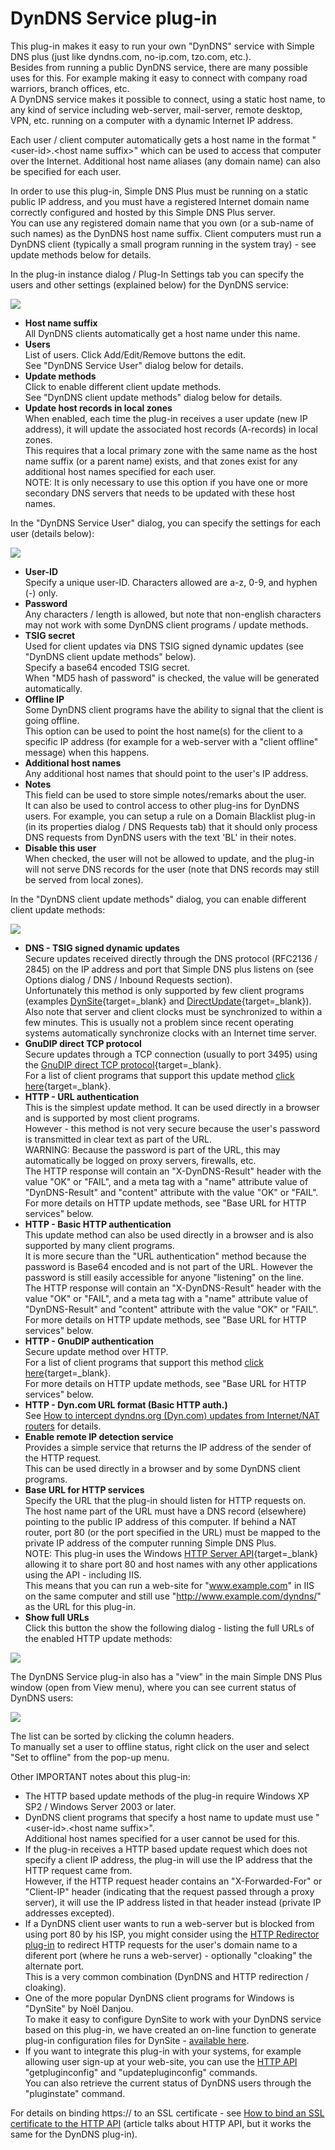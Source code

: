 ﻿---
category: 8
frontpage: false
comments: true
refs: 110
created-utc: 2019-01-01
modified-utc: 2020-01-07
---
# DynDNS Service plug-in

This plug-in makes it easy to run your own "DynDNS" service with Simple DNS plus (just like dyndns.com, no-ip.com, tzo.com, etc.).  
Besides from running a public DynDNS service, there are many possible uses for this. For example making it easy to connect with company road warriors, branch offices, etc.  
A DynDNS service makes it possible to connect, using a static host name, to any kind of service including web-server, mail-server, remote desktop, VPN, etc. running on a computer with a dynamic Internet IP address.

Each user / client computer automatically gets a host name in the format "&lt;user-id&gt;.&lt;host name suffix&gt;" which can be used to access that computer over the Internet. Additional host name aliases (any domain name) can also be specified for each user.

In order to use this plug-in, Simple DNS Plus must be running on a static public IP address, and you must have a registered Internet domain name correctly configured and hosted by this Simple DNS Plus server.  
You can use any registered domain name that you own (or a sub-name of such names) as the DynDNS host name suffix. Client computers must run a DynDNS client (typically a small program running in the system tray) - see update methods below for details.

In the plug-in instance dialog / Plug-In Settings tab you can specify the users and other settings (explained below) for the DynDNS service:

![](img/173/1.png)

- **Host name suffix**  
All DynDNS clients automatically get a host name under this name.
- **Users**  
List of users. Click Add/Edit/Remove buttons the edit.  
See "DynDNS Service User" dialog below for details.
- **Update methods**  
Click to enable different client update methods.  
See "DynDNS client update methods" dialog below for details.
- **Update host records in local zones**  
When enabled, each time the plug-in receives a user update (new IP address), it will update the associated host records (A-records) in local zones.  
This requires that a local primary zone with the same name as the host name suffix (or a parent name) exists, and that zones exist for any additional host names specified for each user.  
NOTE: It is only necessary to use this option if you have one or more secondary DNS servers that needs to be updated with these host names.

In the "DynDNS Service User" dialog, you can specify the settings for each user (details below):

![](img/173/2.png)

- **User-ID**  
Specify a unique user-ID. Characters allowed are a-z, 0-9, and hyphen (-) only.
- **Password**  
Any characters / length is allowed, but note that non-english characters may not work with some DynDNS client programs / update methods.
- **TSIG secret**  
Used for client updates via DNS TSIG signed dynamic updates (see "DynDNS client update methods" below).  
Specify a base64 encoded TSIG secret.  
When "MD5 hash of password" is checked, the value will be generated automatically.
- **Offline IP**  
Some DynDNS client programs have the ability to signal that the client is going offline.  
This option can be used to point the host name(s) for the client to a specific IP address (for example for a web-server with a "client offline" message) when this happens.
- **Additional host names**  
Any additional host names that should point to the user's IP address.
- **Notes**  
This field can be used to store simple notes/remarks about the user.  
It can also be used to control access to other plug-ins for DynDNS users. For example, you can setup a rule on a Domain Blacklist plug-in (in its properties dialog / DNS Requests tab) that it should only process DNS requests from DynDNS users with the text 'BL' in their notes.
- **Disable this user**  
When checked, the user will not be allowed to update, and the plug-in will not serve DNS records for the user (note that DNS records may still be served from local zones).

In the "DynDNS client update methods" dialog, you can enable different client update methods:

![](img/173/3.png)

- **DNS - TSIG signed dynamic updates**  
Secure updates received directly through the DNS protocol (RFC2136 / 2845) on the IP address and port that Simple DNS plus listens on (see Options dialog / DNS / Inbound Requests section).  
Unfortunately this method is only supported by few client programs (examples [DynSite](http://noeld.com/dynsite.asp){target=_blank} and [DirectUpdate](http://www.directupdate.net/){target=_blank}).  
Also note that server and client clocks must be synchronized to within a few minutes. This is usually not a problem since recent operating systems automatically synchronize clocks with an Internet time server.
- **GnuDIP direct TCP protocol**  
Secure updates through a TCP connection (usually to port 3495) using the [GnuDIP direct TCP protocol](http://gnudip2.sourceforge.net/gnudip-www/latest/gnudip/html/protocol.html){target=_blank}.  
For a list of client programs that support this update method [click here](http://gnudip2.sourceforge.net/gnudip-www/latest/gnudip/html/clients.html){target=_blank}.
- **HTTP - URL authentication**  
This is the simplest update method. It can be used directly in a browser and is supported by most client programs.  
However - this method is not very secure because the user's password is transmitted in clear text as part of the URL.  
WARNING: Because the password is part of the URL, this may automatically be logged on proxy servers, firewalls, etc.  
The HTTP response will contain an "X-DynDNS-Result" header with the value "OK" or "FAIL", and a meta tag with a "name" attribute value of "DynDNS-Result" and "content" attribute with the value "OK" or "FAIL".  
For more details on HTTP update methods, see "Base URL for HTTP services" below.
- **HTTP - Basic HTTP authentication**  
This update method can also be used directly in a browser and is also supported by many client programs.  
It is more secure than the "URL authentication" method because the password is Base64 encoded and is not part of the URL. However the password is still easily accessible for anyone "listening" on the line.  
The HTTP response will contain an "X-DynDNS-Result" header with the value "OK" or "FAIL", and a meta tag with a "name" attribute value of "DynDNS-Result" and "content" attribute with the value "OK" or "FAIL".  
For more details on HTTP update methods, see "Base URL for HTTP services" below.
- **HTTP - GnuDIP authentication**  
Secure update method over HTTP.  
For a list of client programs that support this method [click here](http://gnudip2.sourceforge.net/gnudip-www/latest/gnudip/html/clients.html){target=_blank}.  
For more details on HTTP update methods, see "Base URL for HTTP services" below.
- **HTTP - Dyn.com URL format (Basic HTTP auth.)**  
See [How to intercept dyndns.org (Dyn.com) updates from Internet/NAT routers](/kb/66) for details.
- **Enable remote IP detection service**  
Provides a simple service that returns the IP address of the sender of the HTTP request.  
This can be used directly in a browser and by some DynDNS client programs.
- **Base URL for HTTP services**  
Specify the URL that the plug-in should listen for HTTP requests on.  
The host name part of the URL must have a DNS record (elsewhere) pointing to the public IP address of this computer. If behind a NAT router, port 80 (or the port specified in the URL) must be mapped to the private IP address of the computer running Simple DNS Plus.  
NOTE: This plug-in uses the Windows [HTTP Server API](http://msdn.microsoft.com/en-us/library/aa364510%28vs.85%29.aspx){target=_blank} allowing it to share port 80 and host names with any other applications using the API - including IIS.  
This means that you can run a web-site for "www.example.com" in IIS on the same computer and still use "http://www.example.com/dyndns/" as the URL for this plug-in.
- **Show full URLs**  
Click this button the show the following dialog - listing the full URLs of the enabled HTTP update methods:

![](img/173/4.png)

The DynDNS Service plug-in also has a "view" in the main Simple DNS Plus window (open from View menu), where you can see current status of DynDNS users:

![](img/173/5.png)

The list can be sorted by clicking the column headers.  
To manually set a user to offline status, right click on the user and select "Set to offline" from the pop-up menu.

Other IMPORTANT notes about this plug-in:

- The HTTP based update methods of the plug-in require Windows XP SP2 / Windows Server 2003 or later.
- DynDNS client programs that specify a host name to update must use "&lt;user-id&gt;.&lt;host name suffix&gt;".  
Additional host names specified for a user cannot be used for this.
- If the plug-in receives a HTTP based update request which does not specify a client IP address, the plug-in will use the IP address that the HTTP request came from.  
However, if the HTTP request header contains an "X-Forwarded-For" or "Client-IP" header (indicating that the request passed through a proxy server), it will use the IP address listed in that header instead (private IP addresses excepted).
- If a DynDNS client user wants to run a web-server but is blocked from using port 80 by his ISP, you might consider using the [HTTP Redirector plug-in](https://simpledns.plus/plugin-httpredir) to redirect HTTP requests for the user's domain name to a diferent port (where he runs a web-server) - optionally "cloaking" the alternate port.  
This is a very common combination (DynDNS and HTTP redirection / cloaking).
- One of the more popular DynDNS client programs for Windows is "DynSite" by Noël Danjou.  
To make it easy to configure DynSite to work with your DynDNS service based on this plug-in, we have created an on-line function to generate plug-in configuration files for DynSite - [available here](https://simpledns.plus/dynsite-plugin).
- If you want to integrate this plug-in with your systems, for example allowing user sign-up at your web-site, you can use the [HTTP API](/kb/115) "getpluginconfig" and "updatepluginconfig" commands.  
You can also retrieve the current status of DynDNS users through the "pluginstate" command.

For details on binding https:// to an SSL certificate - see [How to bind an SSL certificate to the HTTP API](/kb/163) (article talks about HTTP API, but it works the same for the DynDNS plug-in).

